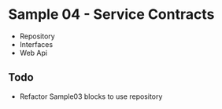 # Sample 04 - Service Contracts

* Repository
* Interfaces
* Web Api


## Todo
* Refactor Sample03 blocks to use repository

